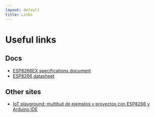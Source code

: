 ```yaml
---
layout: default
title: Links
---
```


<div id="links">
  <h1 class="pageTitle">Useful links</h1>
  <h2>Docs</h2>
  <ul>
    <li><a href="http://www.mikrocontroller.net/attachment/231858/0A-ESP8266_Specifications_v4.pdf">ESP8266EX specifications document</a></li>
	<li><a href="http://www.adafruit.com/datasheets/ESP8266_Specifications_English.pdf">ESP8266 datasheet</a></li>
  </ul>

  <h2>Other sites</h2>
  <ul>
    <li><a href="http://iot-playground.com">IoT playground: multitud de ejemplos y proyectos con ESP8266 y Arduino IDE</a></li>
  </ul>
</div>